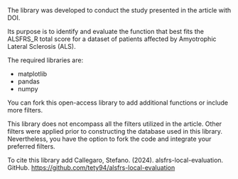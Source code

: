 The library was developed to conduct the study presented in the article with DOI.

Its purpose is to identify and evaluate the function that best fits the ALSFRS_R total score for a dataset of patients affected by Amyotrophic Lateral Sclerosis (ALS).

The required libraries are:
* matplotlib
* pandas
* numpy

You can fork this open-access library to add additional functions or include more filters.

This library does not encompass all the filters utilized in the article. Other filters were applied prior to constructing the database used in this library. Nevertheless, you have the option to fork the code and integrate your preferred filters.

To cite this library add
Callegaro, Stefano. (2024). alsfrs-local-evaluation. GitHub. https://github.com/tety94/alsfrs-local-evaluation